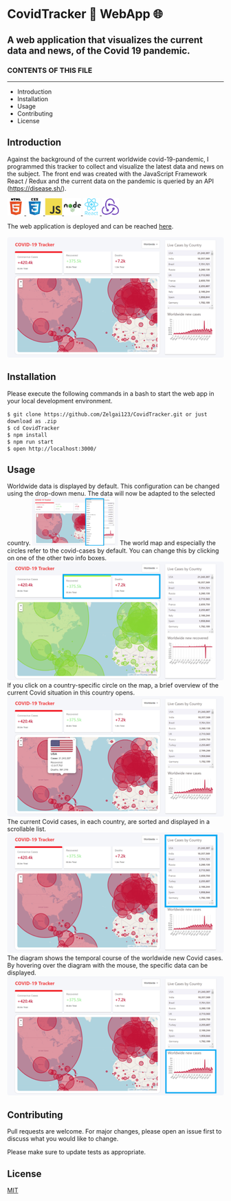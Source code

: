 # CovidTracker 🦠 WebApp 🌐
## A web application that visualizes the current data and news, of the Covid 19 pandemic.

### CONTENTS OF THIS FILE
---------------------

 * Introduction
 * Installation
 * Usage
 * Contributing
 * License


## Introduction
Against the background of the current worldwide covid-19-pandemic, I programmed this tracker to collect and visualize the latest data and news on the subject. The front end was created with the JavaScript Framework React / Redux and the current data on the pandemic is queried by an API (https://disease.sh/). 

<a href="https://www.w3.org/html/" target="_blank"> <img src="https://raw.githubusercontent.com/devicons/devicon/master/icons/html5/html5-original-wordmark.svg" alt="html5" width="40" height="40"/> </a> 
<a href="https://www.w3schools.com/css/" target="_blank"> <img src="https://raw.githubusercontent.com/devicons/devicon/master/icons/css3/css3-original-wordmark.svg" alt="css3" width="40" height="40"/> </a>
<a href="https://developer.mozilla.org/en-US/docs/Web/JavaScript" target="_blank"> <img src="https://raw.githubusercontent.com/devicons/devicon/master/icons/javascript/javascript-original.svg" alt="javascript" width="40" height="40"/> </a>
<a href="https://nodejs.org" target="_blank"> <img src="https://raw.githubusercontent.com/devicons/devicon/master/icons/nodejs/nodejs-original-wordmark.svg" alt="nodejs" width="40" height="40"/> </a>
<a href="https://reactjs.org/" target="_blank"> <img src="https://raw.githubusercontent.com/devicons/devicon/master/icons/react/react-original-wordmark.svg" alt="react" width="40" height="40"/> </a>
<a href="https://redux.js.org" target="_blank"> <img src="https://raw.githubusercontent.com/devicons/devicon/master/icons/redux/redux-original.svg" alt="redux" width="40" height="40"/> </a>
<br>

The web application is deployed and can be reached <a href="https://zelgaitracker.com/" target="_blank"> here</a>.
<br>
<br>
<img src="https://github.com/Zelgai123/CovidTracker/blob/main/src/images/preview.PNG"
     alt="Covid Tracker Preview" style="border-radius: 5px;"/>

## Installation
Please execute the following commands in a bash to start the web app in your local development environment.

```
$ git clone https://github.com/Zelgai123/CovidTracker.git or just download as .zip
$ cd CovidTracker
$ npm install
$ npm run start
$ open http://localhost:3000/ 
```


## Usage
Worldwide data is displayed by default. This configuration can be changed using the drop-down menu. The data will now be adapted to the selected country.
<img src="https://github.com/Zelgai123/CovidTracker/blob/main/src/images/dropdown.png"
     alt="Covid Tracker Preview" style="width: 200px; height: auto;"/>
The world map and especially the circles refer to the covid-cases by default. You can change this by clicking on one of the other two info boxes.
<img src="https://github.com/Zelgai123/CovidTracker/blob/main/src/images/infoboxes.png"
     alt="Covid Tracker Preview" style="border-radius: 5px;"/>
If you click on a country-specific circle on the map, a brief overview of the current Covid situation in this country opens.
<img src="https://github.com/Zelgai123/CovidTracker/blob/main/src/images/briefoverview.PNG"
     alt="Covid Tracker Preview" style="border-radius: 5px;"/>
The current Covid cases, in each country, are sorted and displayed in a scrollable list.
<img src="https://github.com/Zelgai123/CovidTracker/blob/main/src/images/sortedlist.png"
     alt="Covid Tracker Preview" style="border-radius: 5px;"/>
The diagram shows the temporal course of the worldwide new Covid cases. By hovering over the diagram with the mouse, the specific data can be displayed.
<img src="https://github.com/Zelgai123/CovidTracker/blob/main/src/images/datechart.png"
     alt="Covid Tracker Preview" style="border-radius: 5px;"/>



## Contributing
Pull requests are welcome. For major changes, please open an issue first to discuss what you would like to change.

Please make sure to update tests as appropriate.

## License
[MIT](https://choosealicense.com/licenses/mit/)
